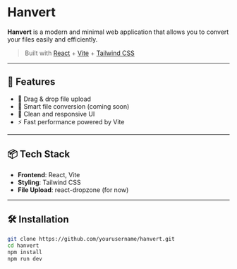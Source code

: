 # Hanvert

**Hanvert** is a modern and minimal web application that allows you to convert your files easily and efficiently.

> Built with [React](https://reactjs.org/) + [Vite](https://vitejs.dev/) + [Tailwind CSS](https://tailwindcss.com/)

---

## 🚀 Features

- 📁 Drag & drop file upload
- 🔄 Smart file conversion (coming soon)
- 🎨 Clean and responsive UI
- ⚡ Fast performance powered by Vite

---

## 📦 Tech Stack

- **Frontend**: React, Vite
- **Styling**: Tailwind CSS
- **File Upload**: react-dropzone (for now)

---

## 🛠️ Installation

```bash
git clone https://github.com/yourusername/hanvert.git
cd hanvert
npm install
npm run dev
```
